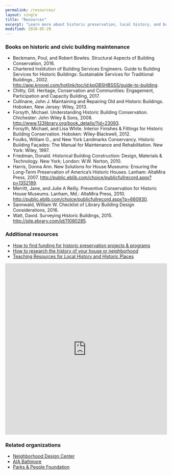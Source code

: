 ```yaml
---
permalink: /resources/
layout: single
title: "Resources"
excerpt: "Learn more about historic preservation, local history, and building maintenance."
modified: 2018-05-29
---
```


### Books on historic and civic building maintenance

- Beckmann, Poul, and Robert Bowles. Structural Aspects of Building Conservation, 2016.
- Chartered Institution of Building Services Engineers. Guide to Building Services for Historic Buildings: Sustainable Services for Traditional Buildings., 2002. http://app.knovel.com/hotlink/toc/id:kpGBSHBSSS/guide-to-building.
- Chitty, Gill. Heritage, Conservation and Communities: Engagement, Participation and Capacity Building, 2017.
- Cullinane, John J. Maintaining and Repairing Old and Historic Buildings. Hoboken, New Jersey: Wiley, 2013.
- Forsyth, Michael. Understanding Historic Building Conservation. Chichester: John Wiley & Sons, 2008. http://www.123library.org/book_details/?id=23093.
- Forsyth, Michael, and Lisa White. Interior Finishes & Fittings for Historic Building Conservation. Hoboken: Wiley-Blackwell, 2012.
- Foulks, William G., and New York Landmarks Conservancy. Historic Building Façades: The Manual for Maintenance and Rehabilitation. New York: Wiley, 1997.
- Friedman, Donald. Historical Building Construction: Design, Materials & Technology. New York; London: W.W. Norton, 2010.
- Harris, Donna Ann. New Solutions for House Museums: Ensuring the Long-Term Preservation of America’s Historic Houses. Lanham: AltaMira Press, 2007. http://public.eblib.com/choice/publicfullrecord.aspx?p=1352189.
- Merritt, Jane, and Julie A Reilly. Preventive Conservation for Historic House Museums. Lanham, Md.: AltaMira Press, 2010. http://public.eblib.com/choice/publicfullrecord.aspx?p=680930.
- Sannwald, William W. Checklist of Library Building Design Considerations, 2016.
- Watt, David. Surveying Historic Buildings, 2015. http://site.ebrary.com/id/11080285.


### Additional resources

- [How to find funding for historic preservation projects & programs](https://baltimoreheritage.org/resources/funding/)
- [How to research the history of your house or neighborhood](https://baltimoreheritage.org/resources/research-guide/)
- [Teaching Resources for Local History and Historic Places](https://baltimoreheritage.org/resources/teaching-local-history/)

<iframe class="airtable-embed" src="https://airtable.com/embed/shrbRaS43PR9PZ5yW?backgroundColor=red&viewControls=on" frameborder="0" onmousewheel="" width="100%" height="533" style="background: transparent; border: 1px solid #ccc;"></iframe>

### Related organizations

- [Neighborhood Design Center](http://www.ndc-md.org/)
- [AIA Baltimore](http://www.aiabaltimore.org/)
- [Parks & People Foundation](http://parksandpeople.org/)
